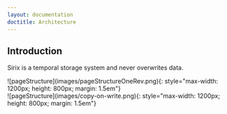 ```yaml
---
layout: documentation
doctitle: Architecture
---
```


## Introduction
Sirix is a temporal storage system and never overwrites data.

<div class="img_container">
![pageStructure](images/pageStructureOneRev.png){: style="max-width: 1200px; height: 800px; margin: 1.5em"}
</div>


<div class="img_container">
![pageStructure](images/copy-on-write.png){: style="max-width: 1200px; height: 800px; margin: 1.5em"}
</div>

